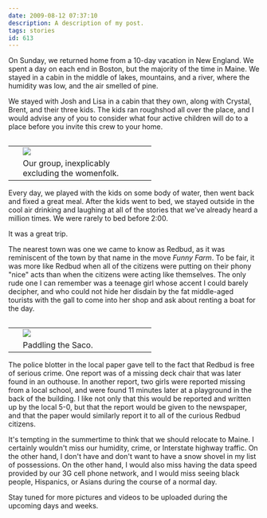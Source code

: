 ```yaml
---
date: 2009-08-12 07:37:10
description: A description of my post.
tags: stories
id: 613
---
```

On Sunday, we returned home from a 10-day vacation in New England.  We spent a day on each end in Boston, but the majority of the time in Maine.  We stayed in a cabin in the middle of lakes, mountains, and a river, where the humidity was low, and the air smelled of pine.

We stayed with Josh and Lisa in a cabin that they own, along with Crystal, Brent, and their three kids.  The kids ran roughshod all over the place, and I would advise any of you to consider what four active children will do to a place before you invite this crew to your home.

<table cellpadding="2" align="right"><tr><td width="5" rowspan="2"><spacer type="block" width="5" height="1"></td><td width="250" ><img src="/img/MainePic1.jpg"></td></tr><tr><td class="caption" width="250">Our group, inexplicably excluding the womenfolk.</td></tr></table>

<!--more-->
Every day, we played with the kids on some body of water, then went back and fixed a great meal.  After the kids went to bed, we stayed outside in the cool air drinking and laughing at all of the stories that we've already heard a million times.  We were rarely to bed before 2:00.

It was a great trip.

The nearest town was one we came to know as Redbud, as it was reminiscent of the town by that name in the move <i>Funny Farm</i>.  To be fair, it was more like Redbud when all of the citizens were putting on their phony "nice" acts than when the citizens were acting like themselves.  The only rude one I can remember was a teenage girl whose accent I could barely decipher, and who could not hide her disdain by the fat middle-aged tourists with the gall to come into her shop and ask about renting a boat for the day.

<table cellpadding="2" align="right"><tr><td width="5" rowspan="2"><spacer type="block" width="5" height="1"></td><td width="250" ><img src="/img/MainePic2.jpg"></td></tr><tr><td class="caption" width="250">Paddling the Saco.</td></tr></table>

The police blotter in the local paper gave tell to the fact that Redbud is free of serious crime.  One report was of a missing deck chair that was later found in an outhouse.  In another report, two girls were reported missing from a local school, and were found 11 minutes later at a playground in the back of the building.  I like not only that this would be reported and written up by the local 5-0, but that the report would be given to the newspaper, and that the paper would similarly report it to all of the curious Redbud citizens.

It's tempting in the summertime to think that we should relocate to Maine.  I certainly wouldn't miss our humidity, crime, or Interstate highway traffic.  On the other hand, I don't have and don't want to have a snow shovel in my list of possessions.  On the other hand, I would also miss having the data speed provided by our 3G cell phone network, and I would miss seeing black people, Hispanics, or Asians during the course of a normal day.

Stay tuned for more pictures and videos to be uploaded during the upcoming days and weeks.